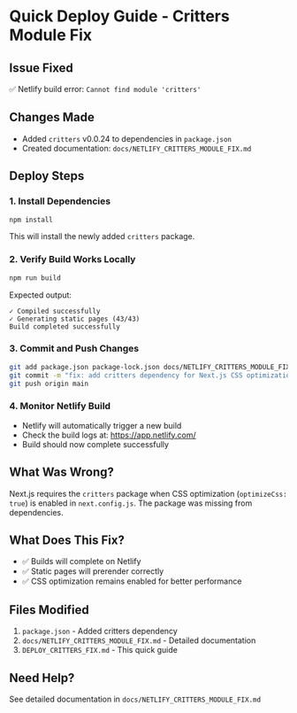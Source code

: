 # Quick Deploy Guide - Critters Module Fix

## Issue Fixed
✅ Netlify build error: `Cannot find module 'critters'`

## Changes Made
- Added `critters` v0.0.24 to dependencies in `package.json`
- Created documentation: `docs/NETLIFY_CRITTERS_MODULE_FIX.md`

## Deploy Steps

### 1. Install Dependencies
```bash
npm install
```

This will install the newly added `critters` package.

### 2. Verify Build Works Locally
```bash
npm run build
```

Expected output:
```
✓ Compiled successfully
✓ Generating static pages (43/43)
Build completed successfully
```

### 3. Commit and Push Changes
```bash
git add package.json package-lock.json docs/NETLIFY_CRITTERS_MODULE_FIX.md DEPLOY_CRITTERS_FIX.md
git commit -m "fix: add critters dependency for Next.js CSS optimization"
git push origin main
```

### 4. Monitor Netlify Build
- Netlify will automatically trigger a new build
- Check the build logs at: https://app.netlify.com/
- Build should now complete successfully

## What Was Wrong?
Next.js requires the `critters` package when CSS optimization (`optimizeCss: true`) is enabled in `next.config.js`. The package was missing from dependencies.

## What Does This Fix?
- ✅ Builds will complete on Netlify
- ✅ Static pages will prerender correctly
- ✅ CSS optimization remains enabled for better performance

## Files Modified
1. `package.json` - Added critters dependency
2. `docs/NETLIFY_CRITTERS_MODULE_FIX.md` - Detailed documentation
3. `DEPLOY_CRITTERS_FIX.md` - This quick guide

## Need Help?
See detailed documentation in `docs/NETLIFY_CRITTERS_MODULE_FIX.md`

